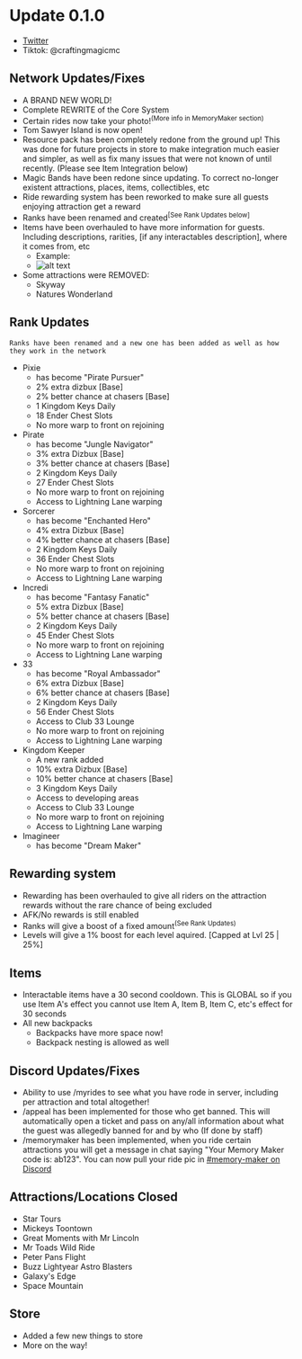 # Update 0.1.0
- [Twitter](https://twitter.com/craftingmagicmc "Twitter")
- Tiktok: @craftingmagicmc

## Network Updates/Fixes

+ A BRAND NEW WORLD!
+ Complete REWRITE of the Core System
+ Certain rides now take your photo!<sup>(More info in MemoryMaker section)</sup>
+ Tom Sawyer Island is now open!
+ Resource pack has been completely redone from the ground up! This was done for future projects in store to make integration much easier and simpler, as well as fix many issues that were not known of until recently. (Please see Item Integration below)
+ Magic Bands have been redone since updating. To correct no-longer existent attractions, places, items, collectibles, etc
+ Ride rewarding system has been reworked to make sure all guests enjoying attraction get a reward
+ Ranks have been renamed and created<sup>[See Rank Updates below]</sup>
+ Items have been overhauled to have more information for guests. Including descriptions, rarities, [if any interactables description], where it comes from, etc
    * Example:
    * ![alt text](https://i.imgur.com/tggtgcu.png "Item info description")
+ Some attractions were REMOVED:
    * Skyway
    * Natures Wonderland

## Rank Updates

`Ranks have been renamed and a new one has been added as well as how they work in the network`
+ Pixie
    * has become "Pirate Pursuer"
    * 2% extra dizbux [Base]
    * 2% better chance at chasers [Base]
    * 1 Kingdom Keys Daily
    * 18 Ender Chest Slots
    * No more warp to front on rejoining
+ Pirate
    * has become "Jungle Navigator"
    * 3% extra Dizbux [Base]
    * 3% better chance at chasers [Base]
    * 2 Kingdom Keys Daily
    * 27 Ender Chest Slots
    * No more warp to front on rejoining
    * Access to Lightning Lane warping
+ Sorcerer
    * has become "Enchanted Hero"
    * 4% extra Dizbux [Base]
    * 4% better chance at chasers [Base]
    * 2 Kingdom Keys Daily
    * 36 Ender Chest Slots
    * No more warp to front on rejoining
    * Access to Lightning Lane warping
+ Incredi
    * has become "Fantasy Fanatic"
    * 5% extra Dizbux [Base]
    * 5% better chance at chasers [Base]
    * 2 Kingdom Keys Daily
    * 45 Ender Chest Slots
    * No more warp to front on rejoining
    * Access to Lightning Lane warping
+ 33
    * has become "Royal Ambassador"
    * 6% extra Dizbux [Base]
    * 6% better chance at chasers [Base]
    * 2 Kingdom Keys Daily
    * 56 Ender Chest Slots
    * Access to Club 33 Lounge
    * No more warp to front on rejoining
    * Access to Lightning Lane warping
+ Kingdom Keeper
    * A new rank added
    * 10% extra Dizbux [Base]
    * 10% better chance at chasers [Base]
    * 3 Kingdom Keys Daily
    * Access to developing areas
    * Access to Club 33 Lounge
    * No more warp to front on rejoining
    * Access to Lightning Lane warping
+ Imagineer
    * has become "Dream Maker"

## Rewarding system

+ Rewarding has been overhauled to give all riders on the attraction rewards without the rare chance of being excluded
+ AFK/No rewards is still enabled
+ Ranks will give a boost of a fixed amount<sup>(See Rank Updates)</sup>
+ Levels will give a 1% boost for each level aquired. [Capped at Lvl 25 | 25%]

## Items
+ Interactable items have a 30 second cooldown. This is GLOBAL so if you use Item A's effect you cannot use Item A, Item B, Item C, etc's effect for 30 seconds
+ All new backpacks
    * Backpacks have more space now!
    * Backpack nesting is allowed as well

## Discord Updates/Fixes

+ Ability to use /myrides to see what you have rode in server, including per attraction and total altogether!
+ /appeal has been implemented for those who get banned. This will automatically open a ticket and pass on any/all information about what the guest was allegedly banned for and by who (If done by staff)
+ /memorymaker has been implemented, when you ride certain attractions you will get a message in chat saying "Your Memory Maker code is: ab123". You can now pull your ride pic in [#memory-maker on Discord](https://discord.com/channels/1049038245457047652/1074117258458189834)

## Attractions/Locations Closed

+ Star Tours
+ Mickeys Toontown
+ Great Moments with Mr Lincoln
+ Mr Toads Wild Ride
+ Peter Pans Flight
+ Buzz Lightyear Astro Blasters
+ Galaxy's Edge
+ Space Mountain

## Store

+ Added a few new things to store
+ More on the way!
